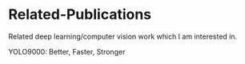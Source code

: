 # Related-Publications
Related deep learning/computer vision work which I am interested in.

YOLO9000: Better, Faster, Stronger
